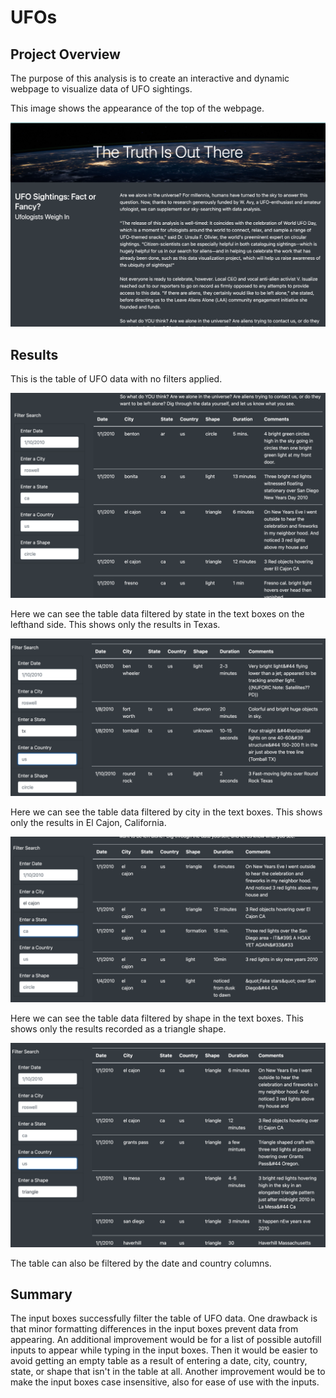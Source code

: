 # UFOs

## Project Overview

The purpose of this analysis is to create an interactive and dynamic webpage to visualize data of UFO sightings.

This image shows the appearance of the top of the webpage.

![site_home](static/images/site_home.png)

## Results

This is the table of UFO data with no filters applied.

![table no filters](static/images/table_no_inputs.png)

Here we can see the table data filtered by state in the text boxes on the lefthand side. This shows only the results in Texas.

![table input_tx](static/images/table_input_tx.png)

Here we can see the table data filtered by city in the text boxes. This shows only the results in El Cajon, California.

![table_input_el_cajon](static/images/table_input_el_cajon.png)

Here we can see the table data filtered by shape in the text boxes. This shows only the results recorded as a triangle shape.

![table_input_triangle](static/images/table_input_triangle.png)

The table can also be filtered by the date and country columns.

## Summary

The input boxes successfully filter the table of UFO data. One drawback is that minor formatting differences in the input boxes prevent data from appearing. An additional improvement would be for a list of possible autofill inputs to appear while typing in the input boxes. Then it would be easier to avoid getting an empty table as a result of entering a date, city, country, state, or shape that isn't in the table at all. Another improvement would be to make the input boxes case insensitive, also for ease of use with the inputs.
